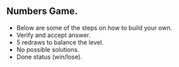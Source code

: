 ## Numbers Game.
- Below are some of the steps on how to build your own. 
- Verify and accept answer.
- 5 redraws to balance the level.
- No possible solutions.
- Done status (win/lose).
